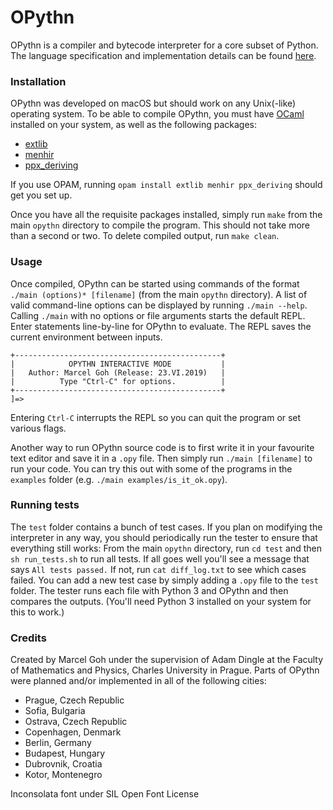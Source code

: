 # OPythn
OPythn is a compiler and bytecode interpreter for a core subset of Python. The language specification and implementation details can be found [here](./docs/specification.pdf).

### Installation

OPythn was developed on macOS but should work on any Unix(-like) operating system. To be able to compile OPythn, you must have [OCaml](http://caml.inria.fr/download.en.html) installed on your system, as well as the following packages:

+ [extlib](https://github.com/ygrek/ocaml-extlib)
+ [menhir](http://gallium.inria.fr/~fpottier/menhir/)
+ [ppx_deriving](https://github.com/ocaml-ppx/ppx_deriving)

If you use OPAM, running `opam install extlib menhir ppx_deriving` should get you set up.  

Once you have all the requisite packages installed, simply run `make` from the main `opythn` directory to compile the program. This should not take more than a second or two. To delete compiled output, run `make clean`.

### Usage

Once compiled, OPythn can be started using commands of the format `./main (options)* [filename]` (from the main `opythn` directory). A list of valid command-line options can be displayed by running `./main --help`. Calling `./main` with no options or file arguments starts the default REPL. Enter statements line-by-line for OPythn to evaluate. The REPL saves the current environment between inputs.

```
+----------------------------------------------+
|            OPYTHN INTERACTIVE MODE           |
|   Author: Marcel Goh (Release: 23.VI.2019)   |
|          Type "Ctrl-C" for options.          |
+----------------------------------------------+
]=>
```

Entering `Ctrl-C` interrupts the REPL so you can quit the program or set various flags.  

Another way to run OPythn source code is to first write it in your favourite text editor and save it in a `.opy` file. Then simply run `./main [filename]` to run your code. You can try this out with some of the programs in the `examples` folder (e.g. `./main examples/is_it_ok.opy`).

### Running tests

The `test` folder contains a bunch of test cases. If you plan on modifying the interpreter in any way, you should periodically run the tester to ensure that everything still works: From the main `opythn` directory, run `cd test` and then `sh run_tests.sh` to run all tests. If all goes well you'll see a message that says `All tests passed.` If not, run `cat diff_log.txt` to see which cases failed. You can add a new test case by simply adding a `.opy` file to the `test` folder. The tester runs each file with Python 3 and OPythn and then compares the outputs. (You'll need Python 3 installed on your system for this to work.)

### Credits
Created by Marcel Goh under the supervision of Adam Dingle at the Faculty of Mathematics and Physics, Charles University in Prague. Parts of OPythn were planned and/or implemented in all of the following cities:

+ Prague, Czech Republic
+ Sofia, Bulgaria
+ Ostrava, Czech Republic
+ Copenhagen, Denmark
+ Berlin, Germany
+ Budapest, Hungary
+ Dubrovnik, Croatia
+ Kotor, Montenegro

Inconsolata font under SIL Open Font License
